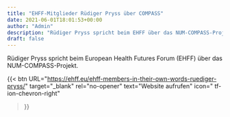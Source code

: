 ```yaml
---
title: "EHFF-Mitglieder Rüdiger Pryss über COMPASS"
date: 2021-06-01T18:01:53+00:00
author: "Admin"
description: "Rüdiger Pryss spricht beim EHFF über das NUM-COMPASS-Projekt"
draft: false
---
```


Rüdiger Pryss spricht beim European Health Futures Forum (EHFF) über das NUM-COMPASS-Projekt.

{{< btn
        URL="https://ehff.eu/ehff-members-in-their-own-words-ruediger-pryss/"
        target="_blank"
        rel="no-opener"
        text="Website aufrufen"
        icon=" tf-ion-chevron-right"
>}}
